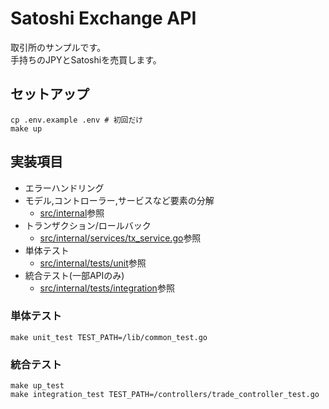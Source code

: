 # Satoshi Exchange API

取引所のサンプルです。  
手持ちのJPYとSatoshiを売買します。

## セットアップ

```
cp .env.example .env # 初回だけ
make up
```

## 実装項目

- エラーハンドリング
- モデル,コントローラー,サービスなど要素の分解
  - [src/internal](./src/internal)参照
- トランザクション/ロールバック
  - [src/internal/services/tx_service.go](./src/internal/services/tx_service.go)参照
- 単体テスト
  - [src/internal/tests/unit](./src/internal/test/unit)参照
- 統合テスト(一部APIのみ)
  - [src/internal/tests/integration](./src/internal/tests/integration)参照

### 単体テスト

```
make unit_test TEST_PATH=/lib/common_test.go
```

### 統合テスト

```
make up_test
make integration_test TEST_PATH=/controllers/trade_controller_test.go
```
